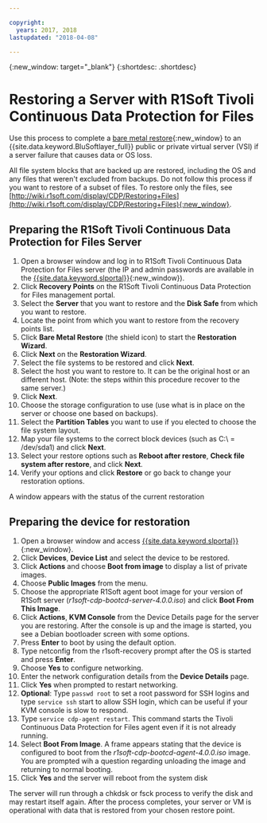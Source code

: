 ```yaml
---

copyright:
  years: 2017, 2018
lastupdated: "2018-04-08"

---
```


{:new_window: target="_blank"}
{:shortdesc: .shortdesc}

# Restoring a Server with R1Soft Tivoli Continuous Data Protection for Files

Use this process to complete a [bare metal restore](http://wiki.r1soft.com/display/CDP/Bare-Metal+Restore){:new_window} to an {{site.data.keyword.BluSoftlayer_full}} public or private virtual server (VSI) if a server failure that causes data or OS loss.

All file system blocks that are backed up are restored, including the OS and any files that weren't excluded from backups. Do not follow this process if you want to restore of a subset of files. To restore only the files, see [http://wiki.r1soft.com/display/CDP/Restoring+Files](http://wiki.r1soft.com/display/CDP/Restoring+Files){:new_window}.

## Preparing the R1Soft Tivoli Continuous Data Protection for Files Server

1. Open a browser window and log in to R1Soft Tivoli Continuous Data Protection for Files server (the IP and admin passwords are available in the [{{site.data.keyword.slportal}}](https://control.softlayer.com/){:new_window}).
2. Click **Recovery Points** on the R1Soft Tivoli Continuous Data Protection for Files management portal.
3. Select the **Server** that you want to restore and the **Disk Safe** from which you want to restore.
4. Locate the point from which you want to restore from the recovery points list.
5. Click **Bare Metal Restore** (the shield icon) to start the **Restoration Wizard**.
6. Click **Next** on the **Restoration Wizard**.
7. Select the file systems to be restored and click **Next**.
8. Select the host you want to restore to. It can be the original host or an different host. (Note: the steps within this procedure recover to the same server.)
9. Click **Next**.
10. Choose the storage configuration to use (use what is in place on the server or choose one based on backups).
11. Select the **Partition Tables** you want to use if you elected to choose the file system layout.
12. Map your file systems to the correct block devices (such as C:\ = /dev/sda1) and click **Next**.
13. Select your restore options such as **Reboot after restore**, **Check file system after restore**, and click **Next**.
14. Verify your options and click **Restore** or go back to change your restoration options.

A window appears with the status of the current restoration

## Preparing the device for restoration

1. Open a browser window and access [{{site.data.keyword.slportal}}](https://control.softlayer.com/){:new_window}.
2. Click **Devices**, **Device List** and select the device to be restored.
3. Click **Actions** and choose **Boot from image** to display a list of private images. 
4. Choose **Public Images** from the menu.
4. Choose the appropriate R1Soft agent boot image for your version of R1Soft server (*r1soft-cdp-bootcd-server-4.0.0.iso*) and click **Boot From This Image**.
5. Click **Actions**, **KVM Console** from the Device Details page for the server you are restoring. After the console is up and the image is started, you see a Debian bootloader screen with some options.
6. Press **Enter** to boot by using the default option.
7. Type netconfig from the r1soft-recovery prompt after the OS is started and press **Enter**.
8. Choose **Yes** to configure networking.
9. Enter the network configuration details from the **Device Details** page.
10. Click **Yes** when prompted to restart networking.
11. **Optional**: Type `passwd root` to set a root password for SSH logins and type `service ssh` start to allow SSH login, which can be useful if your KVM console is slow to respond.
12. Type `service cdp-agent restart`. This command starts the Tivoli Continuous Data Protection for Files agent even if it is not already running.
13. Select **Boot From Image**. A frame appears stating that the device is configured to boot from the *r1soft-cdp-bootcd-agent-4.0.0.iso* image. You are prompted wih a question regarding unloading the image and returning to normal booting.
14. Click **Yes** and the server will reboot from the system disk

The server will run through a chkdsk or fsck process to verify the disk and may restart itself again. After the process completes, your server or VM is operational with data that is restored from your chosen restore point.
